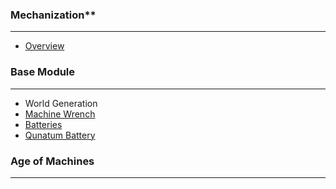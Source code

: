 ### Mechanization**
***
* [Overview](https://github.com/ImCoolYeah105/Mechanization/wiki)

### Base Module
***
* World Generation
* [Machine Wrench](https://github.com/ImCoolYeah105/Mechanization/wiki/Machine-Wrench)
* [Batteries](https://github.com/ImCoolYeah105/Mechanization/wiki/Batteries)
* [Qunatum Battery](https://github.com/ImCoolYeah105/Mechanization/wiki/Quantum-Battery)

### Age of Machines
***